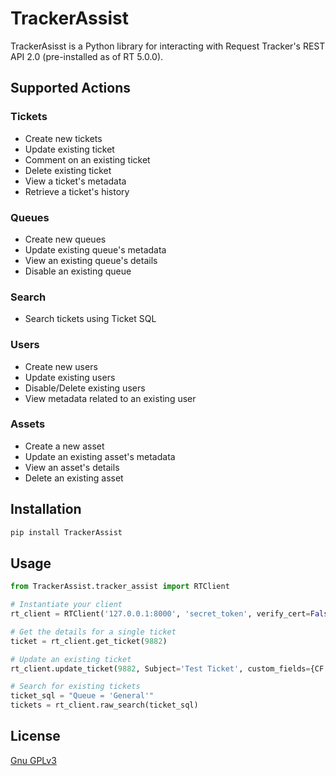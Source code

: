 # TrackerAssist

TrackerAsisst is a Python library for interacting with Request Tracker's REST API 2.0 (pre-installed as of RT 5.0.0).

## Supported Actions
### Tickets
- Create new tickets
- Update existing ticket
- Comment on an existing ticket
- Delete existing ticket
- View a ticket's metadata
- Retrieve a ticket's history

### Queues
- Create new queues
- Update existing queue's metadata
- View an existing queue's details
- Disable an existing queue

### Search
- Search tickets using Ticket SQL

### Users
- Create new users
- Update existing users
- Disable/Delete existing users
- View metadata related to an existing user

### Assets
- Create a new asset
- Update an existing asset's metadata
- View an asset's details
- Delete an existing asset

## Installation
```python
pip install TrackerAssist
```

## Usage

```python
from TrackerAssist.tracker_assist import RTClient

# Instantiate your client
rt_client = RTClient('127.0.0.1:8000', 'secret_token', verify_cert=False)

# Get the details for a single ticket
ticket = rt_client.get_ticket(9882)

# Update an existing ticket
rt_client.update_ticket(9882, Subject='Test Ticket', custom_fields={CF.{URL}: 'http://github.com'})

# Search for existing tickets
ticket_sql = "Queue = 'General'"
tickets = rt_client.raw_search(ticket_sql)
```

## License
[Gnu GPLv3](https://choosealicense.com/licenses/gpl-3.0/)
